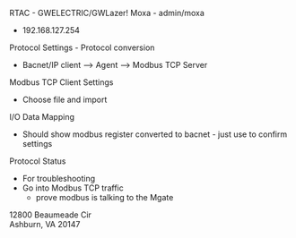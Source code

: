 RTAC - GWELECTRIC/GWLazer!
Moxa - admin/moxa
- 192.168.127.254

Protocol Settings - Protocol conversion
- Bacnet/IP client --> Agent --> Modbus TCP Server

Modbus TCP Client Settings
- Choose file and import

I/O Data Mapping
- Should show modbus register converted to bacnet - just use to confirm settings

Protocol Status
 - For troubleshooting
 - Go into Modbus TCP traffic
	 - prove modbus is talking to the Mgate

12800 Beaumeade Cir  
Ashburn, VA 20147